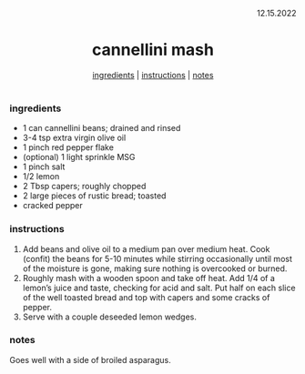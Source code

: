 <p align="right">12.15.2022</p>

<h1 align="center">cannellini mash</h1>

<div align="center">
  <a href="#ingredients">ingredients</a> | 
  <a href="#instructions">instructions</a> | 
  <a href="#notes">notes</a>
</div>
<br>

### ingredients
- 1 can cannellini beans; drained and rinsed
- 3-4 tsp extra virgin olive oil
- 1 pinch red pepper flake 
- (optional) 1 light sprinkle MSG
- 1 pinch salt 
- 1/2 lemon
- 2 Tbsp capers; roughly chopped 
- 2 large pieces of rustic bread; toasted 
- cracked pepper

### instructions
1. Add beans and olive oil to a medium pan over medium heat. Cook (confit) the beans for 5-10 minutes while stirring occasionally until most of the moisture is gone, making sure nothing is overcooked or burned. 
1. Roughly mash with a wooden spoon and take off heat. Add 1/4 of a lemon’s juice and taste, checking for acid and salt. Put half on each slice of the well toasted bread and top with capers and some cracks of pepper. 
1. Serve with a couple deseeded lemon wedges. 

### notes
Goes well with a side of broiled asparagus.

